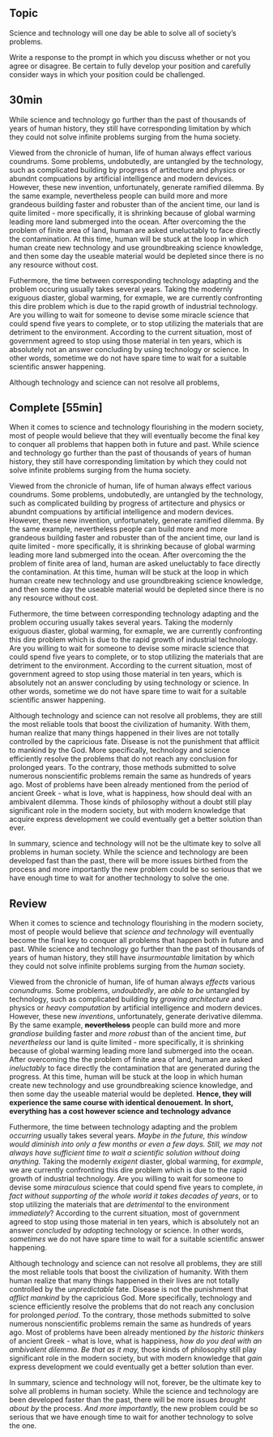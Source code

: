 ## Topic 
Science and technology will one day be able to solve all of society’s problems.

Write a response to the prompt in which you discuss whether or not you agree or disagree. Be certain to fully develop your position and carefully consider ways in which your position could be challenged.

## 30min
While science and technology go further than the past of thousands of years of human history, they still have corresponding limitation by which they could not solve infinite problems surging from the huma society.

Viewed from the chronicle of human, life of human always effect various coundrums. Some problems, undobutedly, are untangled by the technology, such as complicated building by progress of artitecture and physics or abundnt compuations by artificial intelligence and modern devices. However, these new invention, unfortunately, generate ramified dilemma. By the same example, nevertheless people can build more and more grandeous building faster and robuster than of the ancient time, our land is quite limited - more specifically, it is shrinking because of global warming leading more land submerged into the ocean. After overcoming the the problem of finite area of land, human are asked uneluctably to face directly the contamination. At this time, human will be stuck at the loop in which human create new technology and use groundbreaking science knowledge, and then some day the useable material would be depleted since there is no any resource without cost.

Futhermore, the time between corresponding technology adapting and the problem occuring usually takes several years. Taking the modernly exiguous diaster, global warming, for exmaple, we are currently confronting this dire problem which is due to the rapid growth of industrial technology. Are you willing to wait for someone to devise some miracle science that could spend five years to complete, or to stop utilizing the materials that are detriment to the environment. According to the current situation, most of government agreed to stop using those material in ten years, which is absolutely not an answer concluding by using technology or science. In other words, sometime we do not have spare time to wait for a suitable scientific answer happening.

Although technology and science can not resolve all problems,

## Complete [55min]

When it comes to science and technology flourishing in the modern society, most of people would believe that they will eventually become the final key to conquer all problems that happen both in future and past. While science and technology go further than the past of thousands of years of human history, they still have corresponding limitation by which they could not solve infinite problems surging from the huma society.

Viewed from the chronicle of human, life of human always effect various coundrums. Some problems, undobutedly, are untangled by the technology, such as complicated building by progress of artitecture and physics or abundnt compuations by artificial intelligence and modern devices. However, these new invention, unfortunately, generate ramified dilemma. By the same example, nevertheless people can build more and more grandeous building faster and robuster than of the ancient time, our land is quite limited - more specifically, it is shrinking because of global warming leading more land submerged into the ocean. After overcoming the the problem of finite area of land, human are asked uneluctably to face directly the contamination. At this time, human will be stuck at the loop in which human create new technology and use groundbreaking science knowledge, and then some day the useable material would be depleted since there is no any resource without cost.

Futhermore, the time between corresponding technology adapting and the problem occuring usually takes several years. Taking the modernly exiguous diaster, global warming, for exmaple, we are currently confronting this dire problem which is due to the rapid growth of industrial technology. Are you willing to wait for someone to devise some miracle science that could spend five years to complete, or to stop utilizing the materials that are detriment to the environment. According to the current situation, most of government agreed to stop using those material in ten years, which is absolutely not an answer concluding by using technology or science. In other words, sometime we do not have spare time to wait for a suitable scientific answer happening.


Although technology and science can not resolve all problems, they are still the most reliable tools that boost the civilization of humanity. With them, human realize that many things happened in their lives are  not totally controlled by the capricious fate. Disease is not the  punishment that afflicit to mankind by the God. More specifically, technology and science efficiently resolve the problems that do not reach any  conclusion for prolonged years. To the contrary, those methods submitted to solve numerous nonscientific problems remain the same as hundreds of years ago. Most of problems have been already mentioned from the period of ancient Greek - what is love, what is happiness, how should deal with an ambivalent dilemma. Those kinds of philosophy without a doubt still play significant role in the modern society, but with modern knowledge that acquire express development we could eventually get a better solution than ever.

In summary, science and technology will not be the ultimate key to solve all problems in human society. While the science and technology are been developed fast than the past, there will be more issues birthed from the process and more importantly the new problem could be so serious that we have enough time to wait for another technology to solve the one.

## Review
When it comes to science and technology flourishing in the modern society, most of people would believe that *science and technology* will eventually become the final key to conquer all problems that happen both in future and past. While science and technology go further than the past of thousands of years of human history, they still have *insurmountable* limitation by which they could not solve infinite problems surging from the *human* society.

Viewed from the chronicle of human, life of human always *effects* various *conundrums*. Some problems, *undoubtedly*, are *able to be* untangled by technology, such as complicated building by *growing architecture* and physics or *heavy computation* by artificial intelligence and modern devices. However, these new *inventions*, unfortunately, generate derivative dilemma. By the same example, **~~nevertheless~~** people can build more and more *grandiose* building faster and *more robust* than of the ancient time, *but nevertheless* our land is quite limited - more specifically, it is shrinking because of global warming leading more land submerged into the ocean. After overcoming the the problem of finite area of land, human are asked *ineluctably* to face directly the contamination that are generated during the progress. At this time, human will be stuck at the loop in which human create new technology and use groundbreaking science knowledge, and then some day the useable material would be depleted. **Hence, they will experience the same course with identical denouement. In short, everything has a cost however science and technology advance**

Futhermore, the time between technology adapting and the problem *occurring* usually takes several years. *Maybe in the future, this window would diminish into only a few months or even a few days. Still, we may not always have sufficient time to wait a scientific solution without doing anything.* Taking the modernly *exigent* diaster, global warming, for *example*, we are currently confronting this dire problem which is due to the rapid growth of industrial technology. Are you willing to wait for someone to devise some *miraculous* science that could spend five years to complete, *in fact without supporting of the whole world it takes decades of years*, or to stop utilizing the materials that are *detrimental* to the environment *immediately*? According to the current situation, most of government agreed to stop using those material in ten years, which is absolutely not an answer *concluded* by *adopting* technology or science. In other words, *sometimes* we do not have spare time to wait for a suitable scientific answer happening.

Although technology and science can not resolve all problems, they are still the most reliable tools that boost the civilization of humanity. With them human realize that many things happened in their lives are not totally controlled by the *unpredictable* fate. Disease is not the punishment that *afflict mankind* by the capricious God. More specifically, technology and science efficiently resolve the problems that do not reach any conclusion for prolonged *period*. To the contrary, those methods submitted to solve numerous nonscientific problems remain the same as hundreds of years ago. Most of problems have been already mentioned *by the historic thinkers* of ancient Greek - what is love, what is happiness, *how do you deal with an ambivalent dilemma*. *Be that as it may,* those kinds of philosophy still play significant role in the modern society, but with modern knowledge that *gain* express development we could eventually get a better solution than ever.

In summary, science and technology will not, forever, be the ultimate key to solve all problems in human society. While the science and technology are been developed faster than the past, there will be more issues *brought about by* the process. *And more importantly,* the new problem could be so serious that we have enough time to wait for another technology to solve the one.
